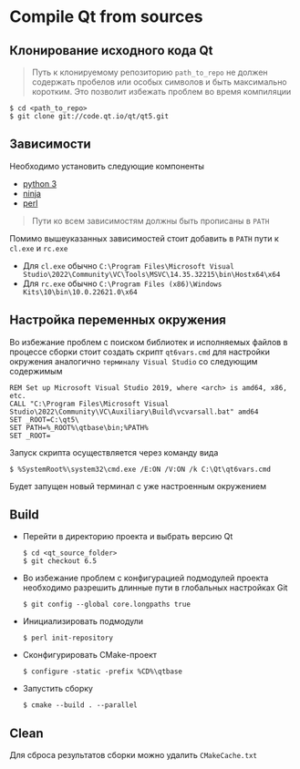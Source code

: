# Compile Qt from sources
## Клонирование исходного кода Qt
> Путь к клонируемому репозиторию `path_to_repo` не должен содержать пробелов или особых символов и быть максимально коротким. Это позволит избежать проблем во время компиляции

```
$ cd <path_to_repo>
$ git clone git://code.qt.io/qt/qt5.git
```
## Зависимости
Необходимо установить следующие компоненты
- [python 3](https://www.python.org/downloads/windows/)
- [ninja](https://github.com/ninja-build/ninja/releases/tag/v1.11.1)
- [perl](https://strawberryperl.com/download/5.32.1.1/strawberry-perl-5.32.1.1-64bit.msi)

> Пути ко всем зависимостям должны быть прописаны в `PATH`

Помимо вышеуказанных зависимостей стоит добавить в `PATH` пути к `cl.exe` и `rc.exe` 
- Для `cl.exe` обычно `C:\Program Files\Microsoft Visual Studio\2022\Community\VC\Tools\MSVC\14.35.32215\bin\Hostx64\x64`
- Для `rc.exe` обычно `C:\Program Files (x86)\Windows Kits\10\bin\10.0.22621.0\x64`
## Настройка переменных окружения
Во избежание проблем с поиском библиотек и исполняемых файлов в процессе сборки стоит создать скрипт `qt6vars.cmd` для настройки окружения аналогично `терминалу Visual Studio` со следующим содержимым
```
REM Set up Microsoft Visual Studio 2019, where <arch> is amd64, x86, etc.
CALL "C:\Program Files\Microsoft Visual Studio\2022\Community\VC\Auxiliary\Build\vcvarsall.bat" amd64
SET _ROOT=C:\qt5\
SET PATH=%_ROOT%\qtbase\bin;%PATH%
SET _ROOT=
```

Запуск скрипта осуществляется через команду вида
```
$ %SystemRoot%\system32\cmd.exe /E:ON /V:ON /k C:\Qt\qt6vars.cmd
```
Будет запущен новый терминал с уже настроенным окружением

## Build
- Перейти в директорию проекта и выбрать версию Qt
    ```
    $ cd <qt_source_folder> 
    $ git checkout 6.5
    ```
- Во избежание проблем с конфигурацией подмодулей проекта необходимо разрешить длинные пути в глобальных настройках Git
    ```
    $ git config --global core.longpaths true
    ```
- Инициализировать подмодули
    ```
    $ perl init-repository
    ```
- Сконфигурировать CMake-проект
    ```
    $ configure -static -prefix %CD%\qtbase
    ```
- Запустить сборку
    ```
    $ cmake --build . --parallel
    ```

## Clean
Для сброса результатов сборки можно удалить `CMakeCache.txt`
